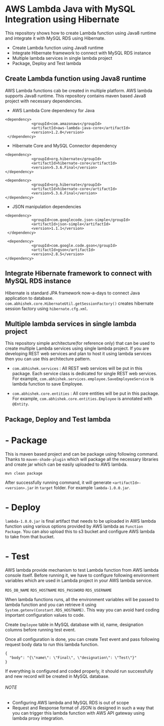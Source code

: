 # AWS Lambda Java with MySQL Integration using Hibernate

This repository shows how to create Lambda function using Java8 runtime and integrate it with MySQL RDS using Hibernate.
- Create Lambda function using Java8 runtime
- Integrate Hibernate framework to connect with MySQL RDS instance
- Multiple lambda services in single lambda project
- Package, Deploy and Test lambda


## Create Lambda function using Java8 runtime

AWS Lambda functions cab be created in multiple platform. AWS lambda supports Java8 runtime. This repository contains maven based Java8 project with necessary dependencies.

* AWS Lambda Core dependency for Java
```
<dependency>
            <groupId>com.amazonaws</groupId>
            <artifactId>aws-lambda-java-core</artifactId>
            <version>1.2.0</version>
 </dependency>
```

* Hibernate Core and MySQL Connector dependency
```
<dependency>
            <groupId>org.hibernate</groupId>
            <artifactId>hibernate-core</artifactId>
            <version>5.3.6.Final</version>
</dependency>

<dependency>
            <groupId>org.hibernate</groupId>
            <artifactId>hibernate-core</artifactId>
            <version>5.3.6.Final</version>
</dependency>
```

* JSON manipulation dependencies
```
<dependency>
            <groupId>com.googlecode.json-simple</groupId>
            <artifactId>json-simple</artifactId>
            <version>1.1.1</version>
 </dependency>
 
 <dependency>
            <groupId>com.google.code.gson</groupId>
            <artifactId>gson</artifactId>
            <version>2.8.5</version>
</dependency>
```


## Integrate Hibernate framework to connect with MySQL RDS instance


Hibernate is standard JPA framework now-a-days to connect Java application to database. `com.abhishek.core.HibernateUtil.getSessionFactory()` creates hibernate session factory using `hibernate.cfg.xml`. 



## Multiple lambda services in single lambda project

This repository simple architecture(for reference only) that can be used to create multiple Lambda services using single lambda project. If you are developing REST web services and plan to host it using lambda services then you can use this architecture pattern.

- `com.abhishek.services` : All REST web services will be put in this package. Each service class is dedicated for single REST web services. For example, `com.abhishek.services.employee.SaveEmployeeService` is lambda function to save Employee. 

- `com.abhishek.core.entities` : All core entities will be put in this package. For example, `com.abhishek.core.entities.Employee` is annotated with `@Entity`.

## Package, Deploy and Test lambda

# - Package

This is maven based project and can be package using following command. Thanks to `maven-shade-plugin` which will package all the necessary libraries and create jar which can be easily uploaded to AWS lambda. 
```
mvn clean package
```
After successfully running command, it will generate `<artifactId>-<version>.jar` in `target` folder. For example `lambda-1.0.0.jar`.

# - Deploy

`lambda-1.0.0.jar` is final artifact that needs to be uploaded in AWS lambda function using various options provided by AWS lambda as `Function Package`. You can also upload this to s3 bucket and configure AWS lambda to take from that bucket.

# - Test

AWS lambda provide mechanism to test Lambda function from AWS lambda console itself. Before running it, we have to configure following environment variables which are used in Lambda project in your AWS lambda service. 

`RDS_DB_NAME`
`RDS_HOSTNAME`
`RDS_PASSWORD`
`RDS_USERNAME`

When lambda functions runs, all the environment variables will be passed to lambda function and you can retrieve it using `System.getenv(Constant.RDS_HOSTNAME)`. This way you can avoid hard coding important configuration values to code.

Create `Employee` table in MySQL database with id, name, designation columns before running test event.

Once all configuration is done, you can create Test event and pass following request body data to run this lambda function.

```
{
  "body": "{\"name\": \"Final\", \"designation\": \"Test\"}"
}
```
If everything is configured and coded properly, it should run successfully and new record will be created in MySQL database.

###### NOTE 
- Configuring AWS lambda and MySQL RDS is out of scope
- Request and Response format of JSON is designed in such a way that you can trigger this lambda function with AWS API gateway using lambda proxy integration.
